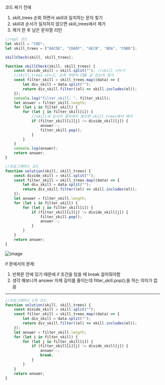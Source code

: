 코드 짜기 전에

1. skill_trees 순회 하면서 skill과 일치하는 문자 찾기
2. skill과 순서가 일치하지 않으면 skill_trees에서 제거
3. 제거 한 후 남은 문자열 리턴

```javascript
//repl 코드
let skill = "CBD";
let skill_trees = ["BACDE", "CBADF", "AECB", "BDA", "CNBD"];

skillCheck(skill, skill_trees);

function skillCheck(skill, skill_trees) {
	const divide_skill = skill.split(""); //skill 나누기
	//skill_trees 나누고, 순회 하면서 CBD 값 있는지 찾기
	const filter_skill = skill_trees.map((data) => {
		let div_skill = data.split("");
		return div_skill.filter((el) => skill.includes(el));
	});
	console.log("filter_skill: ", filter_skill);
	let answer = filter_skill.length;
	for (let i in filter_skill) {
		for (let j in filter_skill[i]) {
			//skill과 순서가 일치하지 않으면 skill_trees에서 제거
			if (filter_skill[i][j] != divide_skill[j]) {
				answer--;
				filter_skill.pop();
			}
		}
	}
	console.log(answer);
	return answer;
}
```

```javascript
//프로그래머스 코드
function solution(skill, skill_trees) {
	const divide_skill = skill.split("");
	const filter_skill = skill_trees.map((data) => {
		let div_skill = data.split("");
		return div_skill.filter((el) => skill.includes(el));
	});
	let answer = filter_skill.length;
	for (let i in filter_skill) {
		for (let j in filter_skill[i]) {
			if (filter_skill[i][j] != divide_skill[j]) {
				filter_skill.pop();
				answer--;
			}
		}
	}
	return answer;
}
```

![image](https://user-images.githubusercontent.com/23302973/146504199-bc396273-578a-4b2c-9d09-ca1a9745ebf0.png)

if 문에서의 문제:

1. 반복문 안에 있기 때문에 if 조건을 탔을 때 break 걸어줘야함
2. 생각 해보니까 answer 자체 길이를 줄이는데 filter_skill.pop();을 하는 의미가 없음

---

```javascript
//프로그래머스 2차 코드
function solution(skill, skill_trees) {
	const divide_skill = skill.split("");
	const filter_skill = skill_trees.map((data) => {
		let div_skill = data.split("");
		return div_skill.filter((el) => skill.includes(el));
	});
	let answer = filter_skill.length;
	for (let i in filter_skill) {
		for (let j in filter_skill[i]) {
			if (filter_skill[i][j] != divide_skill[j]) {
				answer--;
				break;
			}
		}
	}
	return answer;
}
```
